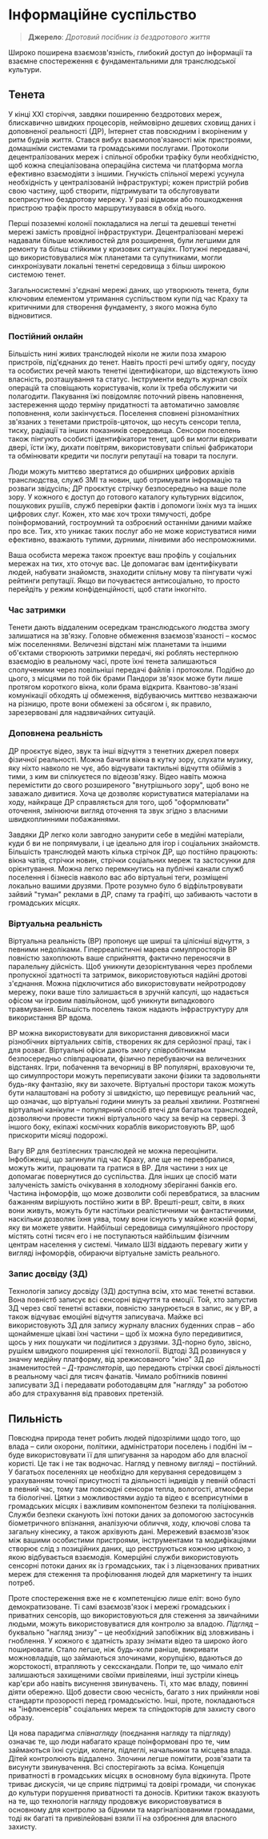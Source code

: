# Інформаційне суспільство

> **Джерело**: _Дротовий посібник із бездротового життя_

Широко поширена взаємозв'язність, глибокий доступ до інформації та взаємне спостереження є фундаментальними для транслюдської культури.

## Тенета

У кінці XXI сторіччя, завдяки поширенню бездротових мереж, блискавично швидких процесорів, неймовірно дешевих сховищ даних і доповненої реальності (ДР), Інтернет став повсюдним і вкоріненим у ритм буднів життя. Стався вибух взаємопов'язаності між пристроями, домашніми системами та громадськими послугами. Протоколи децентралізованих мереж і спільної обробки трафіку були необхідністю, щоб кожна спеціалізована операційна система чи платформа могла ефективно взаємодіяти з іншими. Гнучкість спільної мережі усунула необхідність у централізованій інфраструктурі; кожен пристрій робив свою частину, щоб створити, підтримувати та обслуговувати всеприсутню бездротову мережу. У разі відмови або пошкодження пристрою трафік просто маршрутизувався в обхід нього.

Перші позаземні колонії покладалися на легші та дешевші тенетні мережі замість провідної інфраструктури. Децентралізовані мережі надавали більше можливостей для розширення, були легшими для ремонту та більш стійкими у кризових ситуаціях. Потужні передавачі, що використовувалися між планетами та супутниками, могли синхронізувати локальні тенетні середовища з більш широкою системою тенет.

Загальносистемні з'єднані мережі даних, що утворюють тенета, були ключовим елементом утримання суспільством купи під час Краху та критичними для створення фундаменту, з якого можна було відновитися.

### Постійний онлайн

Більшість нині живих транслюдей ніколи не жили поза хмарою пристроїв, під'єднаних до тенет. Навіть прості речі штибу одягу, посуду та особистих речей мають тенетні ідентифікатори, що відстежують їхню власність, розташування та статус. Інструменти ведуть журнал своїх операцій та сповіщають користувачів, коли їх треба обслужити чи полагодити. Пакування їжі повідомляє поточний рівень наповнення, застереження щодо терміну придатності та автоматично замовляє поповнення, коли закінчується. Поселення сповнені різноманітних зв'язаних з тенетами приcтроїв-цяточок, що несуть сенсори тепла, тиску, радіації та інших показників середовища. Сенсори поселень також пінгують особисті ідентифікатори тенет, щоб ви могли відкривати двері, їсти їжу, дихати повітрям, використовувати спільні фабрикатори та обмінювати кредити чи послуги репутації на товари та послуги.

Люди можуть миттєво звертатися до обширних цифрових архівів транслюдства, служб ЗМІ та новин, щоб отримувати інформацію та розваги звідусіль; ДР проєктує стрічку безпосередньо на ваше поле зору. У кожного є доступ до готового каталогу культурних відсилок, пошукових рушіїв, служб перевірки фактів і допомоги їхніх муз та інших цифрових слуг. Кожен, хто має хоч трохи тямучості, добре поінформований, гостроумний та озброєний останніми даними майже про все. Тих, хто уникає таких послуг або не може користуватися ними ефективно, вважають тупими, дурними, лінивими або неспроможними.

Ваша особиста мережа також проектує ваш профіль у соціальних мережах на тих, хто оточує вас. Це допомагає вам ідентифікувати людей, набувати знайомств, знаходити спільну мову та пінгувати чужі рейтинги репутації. Якщо ви почуваєтеся антисоціально, то просто перейдіть у режим конфіденційності, щоб стати інкогніто.

### Час затримки

Тенети дають віддаленим осередкам транслюдського людства змогу залишатися на зв'язку. Головне обмеження взаємозв'язаності – космос між поселеннями. Величезні відстані між планетами та іншими об'єктами створюють затримки передачі, які роблять нестерпною взаємодію в реальному часі, проте їхні тенета залишаються сполученими через повільніші передачі файлів і протоколи. Подібно до цього, з місцями по той бік брами Пандори зв'язок може бути лише протягом короткого вікна, коли брама відкрита. Квантово-зв'язані комунікації обходять ці обмеження, відбуваючись миттєво незважаючи на різницю, проте вони обмежені за обсягом і, як правило, зарезервовані для надзвичайних ситуацій.

### Доповнена реальність

ДР проєктує відео, звук та інші відчуття з тенетних джерел поверх фізичної реальності. Можна бачити вікна в кутку зору, слухати музику, яку ніхто навколо не чує, або відчувати тактильні відчуття обіймів з тими, з ким ви спілкуєтеся по відеозв'язку. Відео навіть можна перемістити до свого розширеного "внутрішнього зору", щоб воно не заважало дивитися. Хоча це дозволяє користуватися матеріалами на ходу, найкраще ДР справляється для того, щоб "оформлювати" оточення, змінюючи вигляд оточення та звук згідно з власними швидкоплинними побажаннями.

Завдяки ДР легко коли завгодно занурити себе в медійні матеріали, куди б ви не попрямували, і це ідеально для ігор і соціальних знайомств. Більшість транслюдей мають кілька стрічок ДР, що постійно працюють: вікна чатів, стрічки новин, стрічки соціальних мереж та застосунки для орієнтування. Можна легко перемкнутись на публічні канали служб поселення і бізнесів навколо вас або віртуальні теги, розміщені локально вашими друзями. Проте розумно було б відфільтровувати зайвий "туман" реклами в ДР, спаму та графіті, що забивають частоти в громадських місцях.

### Віртуальна реальність

Віртуальна реальність (ВР) пропонує ще ширші та цілісніші відчуття, з певними недоліками. Гіперреалістичні марева симулпросторів ВР повністю захоплюють ваше сприйняття, фактично переносячи в паралельну дійсність. Щоб уникнути дезорієнтування через проблеми пропускної здатності та затримок, використовуються надійні дротові з'єднання. Можна підключитися або використовувати нейротродову мережу, поки ваше тіло залишається в зручній капсулі, що надається офісом чи ігровим павільйоном, щоб уникнути випадкового травмування. Більшість поселень також надають інфраструктуру для використання ВР вдома.

ВР можна використовувати для використання дивовижної маси різнобічних віртуальних світів, створених як для серйозної праці, так і для розваг. Віртуальні офіси дають змогу співробітникам безпосередньо співпрацювати, фізично перебуваючи на величезних відстанях. Ігри, побачення та вечорниці в ВР популярні, враховуючи те, що симулпростори можуть переписувати закони фізики та задовольняти будь-яку фантазію, яку ви захочете. Віртуальні простори також можуть бути налаштовані на роботу зі швидкістю, що перевищує реальний час, що означає, що віртуальні години минуть за реальні хвилини. Розтягнені віртуальні канікули – популярний спосіб втечі для багатьох транслюдей, дозволяючи провести тижні віртуального часу за вечір на сервері. З іншого боку, екіпажі космічних кораблів використовують ВР, щоб прискорити місяці подорожі.

Вагу ВР для безтілесних транслюдей не можна переоцінити. Інфобіженці, що загинули під час Краху, але ще не перевбралися, можуть жити, працювати та гратися в ВР. Для частини з них це допомагає повернутися до суспільства. Для інших це спосіб мати залученість замість очікування в холодному зберіганні банків его. Частина інфоморфів, що може дозволити собі перевбратися, за власним бажанням вирішують постійно жити в ВР. Врешті-решт, світи, в яких вони живуть, можуть бути настільки реалістичними чи фантастичними, наскільки дозволяє їхня уява, тому вони існують у майже кожній формі, яку ви можете уявити. Найбільші середовища симуляційного простору містять сотні тисяч его і не поступаються найбільшим фізичним центрам населення у системі. Чимало ШЗІ віддають перевагу жити у вигляді інфоморфів, обираючи віртуальне замість реального.

### Запис досвіду (ЗД)

Технологія запису досвіду (ЗД) доступна всім, хто має тенетні вставки. Вона повністб записує всі сенсорні відчуття та емоції. Той, хто запустив ЗД через свої тенетні вставки, повністю занурюється в запис, як у ВР, а також відчуває емоційні відчуття записувача. Майже всі використовують ЗД для запису журналу власних буденних справ – або щонайменше цікаві їхні частини – щоб їх можна було передивитися, щось у них пошукати чи поділитися з друзями. ЗД-порно було, звісно, рушієм швидкого поширення цієї технології. Відтоді ЗД розвинувся у значну медійну платформу, від зрежисованого "кіно" ЗД до знаменитостей – _Д-трансляторів_, що передають стрічки своєї діяльності в реальному часі для тисяч фанатів. Чимало робітників повинні записувати ЗД і передавати роботодавцям для "нагляду" за роботою або для страхування від правових претензій.

## Пильність

Повсюдна природа тенет робить людей підозрілими щодо того, що влада – сили охорони, політики, адміністратори поселень і подібні їм – буде використовувати її для шпигування за народом або для власної користі. Це так і не так водночас. Нагляд у певному вигляді – постійний. У багатьох поселеннях це необхідно для керування середовищем з урахуванням точної присутності та діяльності індивідів у певній області в певний час, тому там повсюдні сенсори тепла, вологості, атмосфери та біологічні. Цятки з можливостями аудіо та відео є всеприсутніми в громадських місцях і важливим компонентом безпеки та поліціювання. Служби безпеки сканують їхні потоки даних за допомогою застосунків біометричного впізнання, аналізуючи обличчя, ходу, ключові слова та загальну кінесику, а також архівують дані. Мережевий взаємозв'язок між вашими особистими пристроями, інструментами та модифікаціями створює слід з позиційних даних, що реєструються кожною цяткою, з якою відбувається взаємодія. Комерційні служби використовують сенсорні потоки даних як із громадських, так і з ліцензованих приватних мереж для стеження та профілювання людей для маркетингу та інших потреб.

Проте спостереження вже не є компетенцією лише еліт: воно було демократизоване. Ті самі взаємозв'язок і мережі громадських і приватних сенсорів, що використовуються для стеження за звичайними людьми, можуть використовуватися для контролю за владою. _Підгляд_ – буквально "нагляд знизу" – це необхідний запобіжник від зловживань і гноблення. У кожного є здатність зразу знімати відео та широко його поширювати. Стало легше, ніж будь-коли раніше, викривати можновладців, що займаються злочинами, корупцією, вдаються до жорстокості, втрапляють у сексскандали. Попри те, що чимало еліт залишаються захищеними своїми привілеями, інші зустріли кінець кар'єри або навіть висунення звинувачень. Ті, хто має владу, повинні діяти обережно. Щоб довести свою чесність, багато з них прийняли нові стандарти прозорості перед громадськістю. Інші, проте, покладаються на "інфлюенсерів" соціальних мереж та спіндокторів для захисту свого образу.

Ця нова парадигма _співнагляду_ (поєднання нагляду та підгляду) означає те, що люди набагато краще поінформовані про те, чим займаються їхні сусіди, колеги, підлеглі, начальники та місцева влада. Дітей контролюють віддалено. Злочини легше помітити, розв'язати та висунути звинувачення. Всі спостерігають за всіма. Концепція приватності в громадських місцях в основному була відкинута. Проте триває дискусія, чи це сприяє підтримці та довірі громади, чи спонукає до культури порушення приватності та доносів. Критики також вказують на те, що технологія нагляду продовжує використовуватися в основному для контролю за бідними та маргіналізованими громадами, тоді як багаті та привілейовані взяли її на озброєння для власного захисту.
